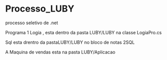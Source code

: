 # Processo_LUBY
 processo seletivo de .net

Programa 1 Logia , esta dentro da pasta LUBY/LUBY na classe LogiaPro.cs

Sql esta drentro da pastaLUBY/LUBY no bloco de notas 2SQL

A Maquina de vendas esta na pasta LUBY/Aplicacao